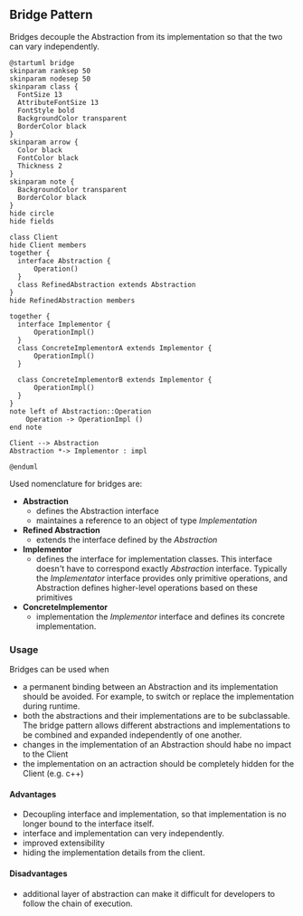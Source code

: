 ## Bridge Pattern

Bridges decouple the Abstraction from its implementation so that the two can vary independently.


```plantuml
@startuml bridge
skinparam ranksep 50
skinparam nodesep 50
skinparam class {
  FontSize 13
  AttributeFontSize 13
  FontStyle bold
  BackgroundColor transparent
  BorderColor black
}
skinparam arrow {
  Color black
  FontColor black
  Thickness 2
}
skinparam note {
  BackgroundColor transparent
  BorderColor black
}
hide circle
hide fields

class Client
hide Client members
together {
  interface Abstraction {
      Operation()
  }
  class RefinedAbstraction extends Abstraction
}
hide RefinedAbstraction members

together {
  interface Implementor {
      OperationImpl()
  }
  class ConcreteImplementorA extends Implementor {
      OperationImpl()
  }

  class ConcreteImplementorB extends Implementor {
      OperationImpl()
  }
}
note left of Abstraction::Operation
    Operation -> OperationImpl ()
end note

Client --> Abstraction
Abstraction *-> Implementor : impl

@enduml
```

Used nomenclature for bridges are:

* **Abstraction**
  * defines the Abstraction interface
  * maintaines a reference to an object of type *Implementation*
* **Refined Abstraction**
  * extends the interface defined by the *Abstraction*
* **Implementor**
  * defines the interface for implementation classes. This interface doesn't have to correspond exactly *Abstraction* interface. Typically the *Implementator* interface provides only primitive operations, and Abstraction defines higher-level operations based on these primitives
* **ConcreteImplementor**
  * implementation the *Implementor* interface and defines its concrete implementation.

### Usage

Bridges can be used when

* a permanent binding between an Abstraction and its implementation should be avoided. For example, to switch or replace the implementation during runtime.
* both the abstractions and their implementations are to be subclassable. The bridge pattern allows different abstractions and implementations to be combined and expanded independently of one another.
* changes in the implementation of an Abstraction should habe no impact to the Client
* the implementation on an actraction should be completely hidden for the Client (e.g. c++)

#### Advantages

* Decoupling interface and implementation, so that implementation is no longer bound to the interface itself.
* interface and implementation can very independently.
* improved extensibility
* hiding the implementation details from the client.

#### Disadvantages

* additional layer of abstraction can make it difficult for developers to follow the chain of execution.
